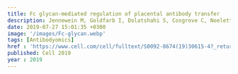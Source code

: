```yaml
---
title: Fc glycan-mediated regulation of placental antibody transfer
description: Jennewein M, Goldfarb I, Dolatshahi S, Cosgrove C, Noelette F, Krykbaeva M,<strong><u>Das J</u></strong>, Sarkar A, Gorman M, Fischinger S, Boudreau C, Brown J, Cooperrider J, Aneja J, Suscovich T, Graham B, Lauer G, Goetghebuer T, Marchant A, Lauffenburger D, Kim A, Riley L, Alter G
date: 2019-07-27 15:01:35 +0300
image: '/images/Fc-glycan.webp'
tags: [Antibodyomics]
href : 'https://www.cell.com/cell/fulltext/S0092-8674(19)30615-4?_returnURL=https%3A%2F%2Flinkinghub.elsevier.com%2Fretrieve%2Fpii%2FS0092867419306154%3Fshowall%3Dtrue'
published: Cell 2019
year : 2019
---
```

